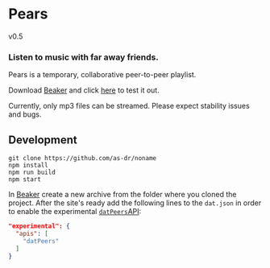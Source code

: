 # Pears
v0.5

### Listen to music with far away friends.

Pears is a temporary, collaborative peer-to-peer playlist.

Download [Beaker](https://beakerbrowser.com) and click [here](https://pears.seed.hex22.org) to test it out.

Currently, only mp3 files can be streamed. Please expect stability issues and bugs.

## Development
```
git clone https://github.com/as-dr/noname
npm install
npm run build
npm start
```

In [Beaker](https://beakerbrowser.com) create a new archive from the folder where you cloned the project. After the site's ready add the following lines to the `dat.json` in order to enable the experimental [`datPeers`API](https://beakerbrowser.com/docs/apis/experimental-datpeers):
```json
"experimental": {
  "apis": [
    "datPeers"
  ]
}
```
